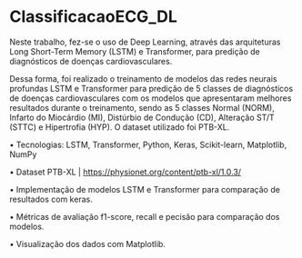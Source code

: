 # ClassificacaoECG_DL
Neste trabalho, fez-se o uso de Deep Learning, através das arquiteturas Long Short-Term Memory (LSTM) e Transformer, para predição de diagnósticos de doenças cardiovasculares.

Dessa forma, foi realizado o treinamento de modelos das redes neurais profundas LSTM e Transformer para predição de 5 classes de diagnósticos de doenças cardiovasculares com os modelos que apresentaram melhores resultados durante o treinamento, sendo as 5 classes Normal (NORM), Infarto do Miocárdio (MI), Distúrbio de Condução (CD), Alteração ST/T (STTC) e Hipertrofia (HYP). O dataset utilizado foi PTB-XL.

• Tecnologias: LSTM, Transformer, Python, Keras, Scikit-learn, Matplotlib, NumPy

• Dataset PTB-XL | https://physionet.org/content/ptb-xl/1.0.3/

• Implementação de modelos LSTM e Transformer para comparação de resultados com keras.

• Métricas de avaliação f1-score, recall e pecisão para comparação dos modelos.

• Visualização dos dados com Matplotlib.

